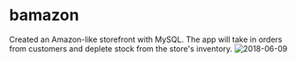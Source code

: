# bamazon
Created an Amazon-like storefront with MySQL. The app will take in orders from customers and deplete stock from the store's inventory. 
![2018-06-09](https://user-images.githubusercontent.com/35086806/41197455-519f7926-6c2d-11e8-9a8f-f85c0b9942dd.png)
